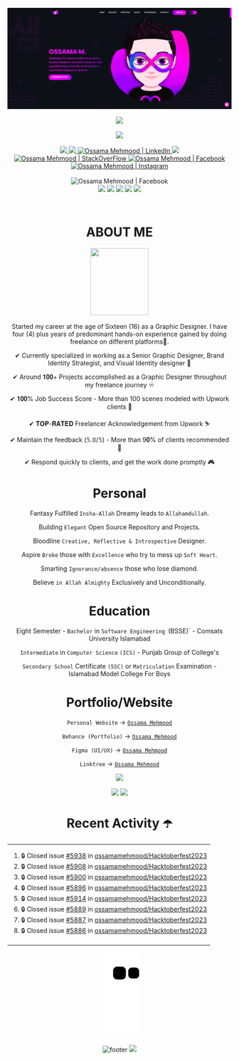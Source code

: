 <!--- assets are created on Canva --->
<!--- Feel free to download the assets and use them in your profile --->
<!--- to upload an asset, create an issue on any of your repositories and add files, the link will be generated --->


<!--- animated text, to copy, just replace the lines with your choice or visit https://readme-typing-svg.herokuapp.com --->
  
<!---

[![Typing SVG](https://readme-typing-svg.herokuapp.com?size=32&duration=2000&color=FF58C4&center=true&width=500&lines=OSSAMA+MEHMOOD+%EC%83%98;Software+Engineer;Digital+Creator;Graphic+Designer+;User+Interface+(UI);User+Experience+(UX))](https://git.io/typing-svg)

--->
  
<!--- header image --->

<div align="center">
  
<p align="left">
  <img alt="" style="{max-height: 0px}" src="./assets/header/ossamamehmood.png">
</p>

  
<!--- portfolio launch image --->
  
<a href="http://ossamamehmood.github.io">
  
  <img height="300" src="https://user-images.githubusercontent.com/60597290/151966205-54a50cb6-2401-49bc-992c-dd926c8ecd09.svg"/>
  
  ![](https://komarev.com/ghpvc/?username=ossamamehmood&color=blueviolet&label=Profile+Views)
</a>

  
<!--- social media icons, you can find them in the assets directory of this repo --->
  
<a href="https://twitter.com/ossamamehmood">
    <img height="55" src="https://user-images.githubusercontent.com/60597290/152035696-80cad2ec-b4dd-4552-88e6-b6b466124f5b.png" />
</a>  
  
<a href="https://www.youtube.com/c/ossamamehmood">
    <img height="55" src="https://user-images.githubusercontent.com/60597290/152035929-b7f75d38-e1c2-4325-a97e-7b934b8534e2.png" />
</a>  
  
<a href="https://www.linkedin.com/in/ossamamehmood" target="_blank">
  <img height="55" alt="Ossama Mehmood | LinkedIn"  src="https://user-images.githubusercontent.com/60597290/152035581-a7c6c0c3-65c3-4160-89c0-e90ddc1e8d4e.png"/>
</a> 
  
<a href="https://dev.to/ossamamehmood">
    <img height="55" src="https://user-images.githubusercontent.com/60597290/152042608-2ae071b9-2a64-49be-a49d-f830152cf8d4.png" />
</a>
  
<a href="https://stackoverflow.com/users/9836874/ossama-mehmood" target="_blank">
  <img height="55" alt="Ossama Mehmood | StackOverFlow" src="https://user-images.githubusercontent.com/60597290/152035786-d00aa1c3-56af-4d45-8a3c-15846d1a123d.png" />
</a>
  
<a href="https://www.facebook.com/ossamamehmood110" target="_blank">
  <img height="55" alt="Ossama Mehmood | Facebook" src="https://user-images.githubusercontent.com/60597290/152035015-605f666e-bfe9-4723-a900-0b1e2790b8f1.png" />
</a>
  
<a href="https://www.instagram.com/ossamamehmood" target="_blank">
  <img height="55" alt="Ossama Mehmood | Instagram"  src="https://user-images.githubusercontent.com/60597290/152036063-21242e52-af65-4a33-af5d-790466244407.png" />
</a>

  
<!--- a bit of vertical space & languages text --->
  
<div>&nbsp;</div>
  
<img height="65" alt="Ossama Mehmood | Facebook" src="https://user-images.githubusercontent.com/60597290/152353234-0715ffd6-7680-4536-9fdc-ef1abc74c469.svg" />

<div></div>
  
  
<!--- language icons --->
  
  
<!--- 
<img height="100" src="https://user-images.githubusercontent.com/60597290/152359293-4c3dc461-2be7-4d75-b5e3-6244637020e1.png" />
<img height="100" src="https://user-images.githubusercontent.com/60597290/152362823-eb0e032a-5c84-4832-803c-c77bf5b558a0.png" />
<img height="100" src="https://user-images.githubusercontent.com/60597290/152361790-b7faad3d-5f95-468a-aa51-e38f39419ec4.png" />
<img height="100" src="https://user-images.githubusercontent.com/60597290/152363164-01140f44-5328-4ea3-8d95-fec21af7e295.png" /> 
--->
  
  
<img height="100" src="https://user-images.githubusercontent.com/60597290/152366195-2a7a5be2-acc8-485c-9908-861bcfaa3f2b.png" />
<img height="100" src="https://user-images.githubusercontent.com/60597290/152366251-81e7024b-81c6-422c-ae71-ad035850d030.png" />
<img height="100" src="https://user-images.githubusercontent.com/60597290/152366230-0d5c915e-b212-49cc-b5d5-00d50b1493f6.png" />
<img height="100" src="https://user-images.githubusercontent.com/60597290/152366154-ec1ddf07-fcf8-41f5-a5f8-ccfc331622a2.png" />
<img height="100" src="https://user-images.githubusercontent.com/60597290/152366741-4ebfc910-49b4-4365-829d-89f9a5873ff5.png" />
  
  
&nbsp;
<h1 align="center">
  ABOUT ME
</h1>
  
<img width="130" height="150" src="https://raw.githubusercontent.com/ossamamehmood/ossamamehmood/main/assets/icons/about.png" />
  
Started my career at the age of Sixteen (16) as a Graphic Designer. I have four (4) plus years of predominant hands-on experience gained by doing freelance on different platforms🎉.

✔ Currently specialized in working as a Senior Graphic Designer, Brand Identity Strategist, and Visual Identity designer 🚀

✔ Around 𝟏𝟎𝟎+ Projects accomplished as a Graphic Designer throughout my freelance journey ♾

✔ 𝟏𝟎𝟎% Job Success Score - More than 100 scenes modeled with Upwork clients 🎉

✔ 𝐓𝐎𝐏-𝐑𝐀𝐓𝐄𝐃 Freelancer Acknowledgement from Upwork ⛷️

✔ Maintain the feedback (𝟝.𝟘/𝟝) - More than 9𝟎% of clients recommended 🎩

✔ Respond quickly to clients, and get the work done promptly 🎮
  
  <!--- Personal --->  
  
<h1 align="center">
    Personal 
    </h2>

Fantasy Fulfilled `Insha-Allah` Dreamy leads to `Allahamdullah`.
  
Building `Elegant` Open Source Repository and Projects.
  
Bloodline `Creative, Reflective & Introspective` Designer.
  
Aspire `Broke` those with `Excellence` who try to mess up `Soft Heart`.
  
Smarting `Ignorance/absence` those who lose diamond.
  
Believe `in Allah Almighty` Exclusively and Unconditionally.
  
  
  <!--- Education --->  
  
<h1 align="center">
    Education 
    </h2>

  Eight Semester - `Bachelor` in `Software Engineering `(BSSE)` - Comsats University Islamabad
  
  `Intermediate` in `Computer Science` `(ICS)` - Punjab Group of College's 
  
  `Secondary School` Certificate `(SSC)` or `Matriculation` Examination - Islamabad Model College For Boys

  
  <!--- Portfolio/Website --->  
  
<h1 align="center">
    Portfolio/Website
    </h2>
  
  `Personal Website` -> <a href="https://ossamamehmood.github.io" target="_blank">`Ossama Mehmood`</a>
  
  `Behance (Portfolio)` -> <a href="https://www.behance.net/ossamamehmood" target="_blank">`Ossama Mehmood`</a>

  `Figma (UI/UX)` -> <a href="https://www.figma.com/@ossamamehmood" target="_blank">`Ossama Mehmood`</a>
  
  `Linktree` -> <a href="https://linktr.ee/ossamamehmood" target="_blank">`Ossama Mehmood`</a>
  
  
  <!--- Buy Me a Coffee ☕ ---> 
  
<!--- <h3 align="center"></h3>
<p><a href="https://www.buymeacoffee.com/ossamamehmood"> <img align="center" src="https://cdn.buymeacoffee.com/buttons/v2/default-pink.png" height="40" width="160" alt="oss amehmood" /></a><a href="https://ko-fi.com/ossamamehmood">
<img align="center" src="https://cdn.ko-fi.com/cdn/kofi3.png?v=3" height="40" width="160" alt="ossamamehmood" /></a></p> --->

  
  <!--- adding 3D earth icon to show some love for the environment 🌏 --->
  
<img height="40" src="https://user-images.githubusercontent.com/60597290/152370900-69dce999-2e00-4227-9547-917fa1a4b06e.png" />
  
<p align="center">
  
  <img width="400px" src="https://github-readme-stats.vercel.app/api?username=ossamamehmood&count_private=true&show_icons=true&theme=material-palenight&hide_border=true&bg_color=1F222E" />
  
  <img width="400px" src="https://github-readme-streak-stats.herokuapp.com?user=ossamamehmood&theme=material-palenight&hide_border=true&fire=C77800&ring=7C2AE8&background=1F222E" />
  
</p>


<!--- Recent Activity ☂️ ---> 

<h1 align="center">
    Recent Activity ☂️
    </h2>

<table align="center">
  <tr> 
    <div style="text-align: center;">
    <td align="left">
      
<!--START_SECTION:activity-->
1. 🔒 Closed issue [#5938](https://github.com/ossamamehmood/Hacktoberfest2023/issues/5938) in [ossamamehmood/Hacktoberfest2023](https://github.com/ossamamehmood/Hacktoberfest2023)
2. 🔒 Closed issue [#5908](https://github.com/ossamamehmood/Hacktoberfest2023/issues/5908) in [ossamamehmood/Hacktoberfest2023](https://github.com/ossamamehmood/Hacktoberfest2023)
3. 🔒 Closed issue [#5900](https://github.com/ossamamehmood/Hacktoberfest2023/issues/5900) in [ossamamehmood/Hacktoberfest2023](https://github.com/ossamamehmood/Hacktoberfest2023)
4. 🔒 Closed issue [#5896](https://github.com/ossamamehmood/Hacktoberfest2023/issues/5896) in [ossamamehmood/Hacktoberfest2023](https://github.com/ossamamehmood/Hacktoberfest2023)
5. 🔒 Closed issue [#5914](https://github.com/ossamamehmood/Hacktoberfest2023/issues/5914) in [ossamamehmood/Hacktoberfest2023](https://github.com/ossamamehmood/Hacktoberfest2023)
6. 🔒 Closed issue [#5889](https://github.com/ossamamehmood/Hacktoberfest2023/issues/5889) in [ossamamehmood/Hacktoberfest2023](https://github.com/ossamamehmood/Hacktoberfest2023)
7. 🔒 Closed issue [#5887](https://github.com/ossamamehmood/Hacktoberfest2023/issues/5887) in [ossamamehmood/Hacktoberfest2023](https://github.com/ossamamehmood/Hacktoberfest2023)
8. 🔒 Closed issue [#5886](https://github.com/ossamamehmood/Hacktoberfest2023/issues/5886) in [ossamamehmood/Hacktoberfest2023](https://github.com/ossamamehmood/Hacktoberfest2023)
<!--END_SECTION:activity-->

 </td>
   </div>
  </tr>
</table>


<!--- Github snack contribution graph --->
  
<div align="center"> <img src="https://raw.githubusercontent.com/muhiqsimui/muhiqsimui/output/github-contribution-grid-snake.svg" /></div>

<!--- building footer with spaceship question --->
  
![footer](https://user-images.githubusercontent.com/60597290/152518980-fa55fbc8-81fe-4bba-bf52-21320455e217.png)
<img height="50" src="https://user-images.githubusercontent.com/60597290/152519754-992acfbc-39df-489d-a01a-72ea86a08996.png" />
  
 </div>
